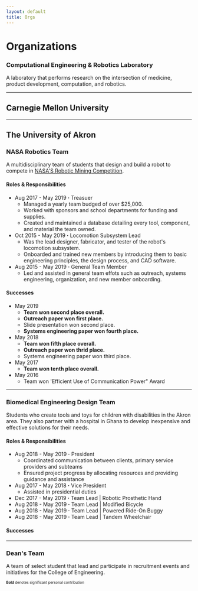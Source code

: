 ```yaml
---
layout: default
title: Orgs
---
```


# Organizations

### Computational Engineering & Robotics Laboratory

A laboratory that performs research on the intersection of medicine, product development, computation, and robotics.

---

## Carnegie Mellon University

---

## The University of Akron

### NASA Robotics Team

A multidisciplinary team of students that design and build a robot to compete in [NASA'S Robotic Mining Competition](https://www.nasa.gov/offices/education/centers/kennedy/technology/nasarmc.html). 

#### Roles & Responsibilities

- Aug 2017 - May 2019 **&middot;** Treasuer
    - Managed a yearly team budged of over $25,000.
    - Worked with sponsors and school departments for funding and supplies.
    - Created and maintained a database detailing every tool, component, and material the team owned.
- Oct 2015 - May 2019 **&middot;** Locomotion Subsystem Lead
    - Was the lead designer, fabricator, and tester of the robot's locomotion subsystem. 
    - Onboarded and trained new members by introducing them to basic engineering principles, the design process, and CAD software.
- Aug 2015 - May 2019 **&middot;** General Team Member
    - Led and assisted in general team effots such as outreach, systems engineering, organization, and new member onboarding.

#### Successes

- May 2019
    - **Team won second place overall.**
    - **Outreach paper won first place.**
    - Slide presentation won second place.
    - **Systems engineering paper won fourth place.**
- May 2018
    - **Team won fifth place overall.**
    - **Outreach paper won thrid place.**
    - Systems engineering paper won third place.
- May 2017    
    - **Team won tenth place overall.**
- May 2016
    - Team won 'Efficient Use of Communication Power" Award

---

### Biomedical Engineering Design Team

Students who create tools and toys for children with disabilities in the Akron area. They also partner with a hospital in Ghana to develop inexpensive and effective solutions for their needs.

#### Roles & Responsibilities

- Aug 2018 - May 2019 **&middot;** President
    - Coordinated communication between clients, primary service providers and subteams
    - Ensured project progress by allocating resources and providing guidance and assistance
- Aug 2017 - May 2018 **&middot;** Vice President
    - Assisted in presidential duties
- Dec 2017 - May 2019 **&middot;** Team Lead \| Robotic Prosthetic Hand
- Aug 2018 - May 2019 **&middot;** Team Lead \| Modified Bicycle
- Aug 2018 - May 2019 **&middot;** Team Lead \| Powered Ride-On Buggy
- Aug 2018 - May 2019 **&middot;** Team Lead \| Tandem Wheelchair

#### Successes



---

### Dean's Team

A team of select student that lead and participate in recruitment events and initiatives for the College of Engineering.




<sup><sub>**Bold** denotes significant personal contribution</sub></sup>